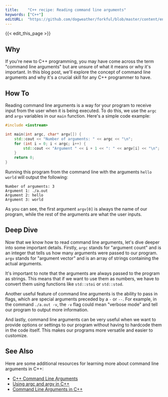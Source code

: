 ```yaml
---
title:    "C++ recipe: Reading command line arguments"
keywords: ["C++"]
editURL:  "https://github.com/dogweather/forkful/blob/master/content/en/cpp/reading-command-line-arguments.md"
---
```


{{< edit_this_page >}}

## Why

If you're new to C++ programming, you may have come across the term "command line arguments" but are unsure of what it means or why it's important. In this blog post, we'll explore the concept of command line arguments and why it's a crucial skill for any C++ programmer to have.

## How To

Reading command line arguments is a way for your program to receive input from the user when it is being executed. To do this, we use the `argc` and `argv` variables in our `main` function. Here's a simple code example:

```C++
#include <iostream>

int main(int argc, char* argv[]) {
    std::cout << "Number of arguments: " << argc << "\n";
    for (int i = 0; i < argc; i++) {
        std::cout << "Argument " << i + 1 << ": " << argv[i] << "\n";
    }
    return 0;
}
```

Running this program from the command line with the arguments `hello world` will output the following:

```
Number of arguments: 3
Argument 1: ./a.out
Argument 2: hello
Argument 3: world
```

As you can see, the first argument `argv[0]` is always the name of our program, while the rest of the arguments are what the user inputs.

## Deep Dive

Now that we know how to read command line arguments, let's dive deeper into some important details. Firstly, `argc` stands for "argument count" and is an integer that tells us how many arguments were passed to our program. `argv` stands for "argument vector" and is an array of strings containing the actual arguments.

It's important to note that the arguments are always passed to the program as strings. This means that if we want to use them as numbers, we have to convert them using functions like `std::stoi` or `std::stod`.

Another useful feature of command line arguments is the ability to pass in flags, which are special arguments preceded by a `-` or `--`. For example, in the command `./a.out -v`, the `-v` flag could mean "verbose mode" and tell our program to output more information.

And lastly, command line arguments can be very useful when we want to provide options or settings to our program without having to hardcode them in the code itself. This makes our programs more versatile and easier to customize.

## See Also

Here are some additional resources for learning more about command line arguments in C++:

- [C++ Command Line Arguments](https://www.tutorialspoint.com/cplusplus/cpp_command_line_arguments.htm)
- [Using argc and argv in C++](https://www.geeksforgeeks.org/argc-argv-c/)
- [Command Line Arguments in C++](https://www.guru99.com/command-line-arguments-in-c.html)